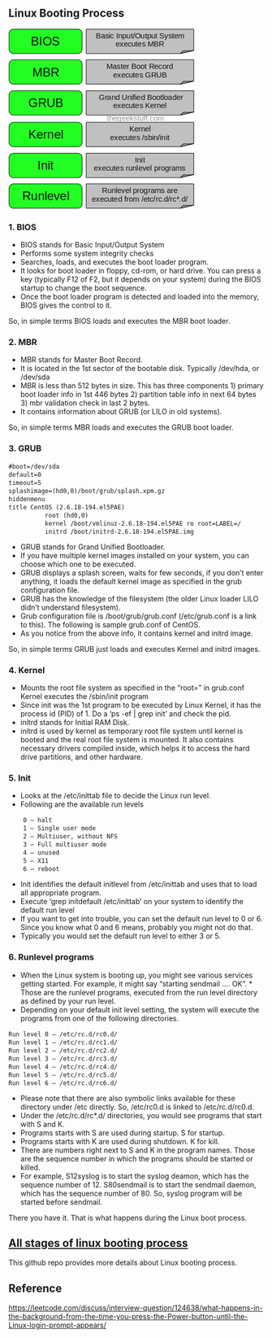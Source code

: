 ## Linux Booting Process

![Linux-boot-process](../images/linux-boot-process.png)

### 1. BIOS

* BIOS stands for Basic Input/Output System
* Performs some system integrity checks
* Searches, loads, and executes the boot loader program.
* It looks for boot loader in floppy, cd-rom, or hard drive. You can press a key (typically F12 of F2, but it depends on your system) during the BIOS startup to change the boot sequence.
* Once the boot loader program is detected and loaded into the memory, BIOS gives the control to it.

So, in simple terms BIOS loads and executes the MBR boot loader.

### 2. MBR

* MBR stands for Master Boot Record.
* It is located in the 1st sector of the bootable disk. Typically /dev/hda, or /dev/sda
* MBR is less than 512 bytes in size. This has three components 1) primary boot loader info in 1st 446 bytes 2) partition table info in next 64 bytes 3) mbr validation check in last 2 bytes.
* It contains information about GRUB (or LILO in old systems).

So, in simple terms MBR loads and executes the GRUB boot loader.

### 3. GRUB
```shell
#boot=/dev/sda
default=0
timeout=5
splashimage=(hd0,0)/boot/grub/splash.xpm.gz
hiddenmenu
title CentOS (2.6.18-194.el5PAE)
          root (hd0,0)
          kernel /boot/vmlinuz-2.6.18-194.el5PAE ro root=LABEL=/
          initrd /boot/initrd-2.6.18-194.el5PAE.img
```
* GRUB stands for Grand Unified Bootloader.
* If you have multiple kernel images installed on your system, you can choose which one to be executed.
* GRUB displays a splash screen, waits for few seconds, if you don’t enter anything, it loads the default kernel image as specified in the grub configuration file.
* GRUB has the knowledge of the filesystem (the older Linux loader LILO didn’t understand filesystem).
* Grub configuration file is /boot/grub/grub.conf (/etc/grub.conf is a link to this). The following is sample grub.conf of CentOS.
* As you notice from the above info, it contains kernel and initrd image.

So, in simple terms GRUB just loads and executes Kernel and initrd images.

### 4. Kernel

* Mounts the root file system as specified in the “root=” in grub.conf
Kernel executes the /sbin/init program
* Since init was the 1st program to be executed by Linux Kernel, it has the process id (PID) of 1. Do a ‘ps -ef | grep init’ and check the pid.
* initrd stands for Initial RAM Disk.
* initrd is used by kernel as temporary root file system until kernel is booted and the real root file system is mounted. It also contains necessary drivers compiled inside, which helps it to access the hard drive partitions, and other hardware.

### 5. Init

* Looks at the /etc/inittab file to decide the Linux run level.
* Following are the available run levels
```
    0 – halt
    1 – Single user mode
    2 – Multiuser, without NFS
    3 – Full multiuser mode
    4 – unused
    5 – X11
    6 – reboot
```
* Init identifies the default initlevel from /etc/inittab and uses that to load all appropriate program.
* Execute ‘grep initdefault /etc/inittab’ on your system to identify the default run level
* If you want to get into trouble, you can set the default run level to 0 or 6. Since you know what 0 and 6 means, probably you might not do that.
* Typically you would set the default run level to either 3 or 5.

### 6. Runlevel programs

* When the Linux system is booting up, you might see various services getting started. For example, it might say “starting sendmail …. OK”. * Those are the runlevel programs, executed from the run level directory as defined by your run level.
* Depending on your default init level setting, the system will execute the programs from one of the following directories.
```
Run level 0 – /etc/rc.d/rc0.d/
Run level 1 – /etc/rc.d/rc1.d/
Run level 2 – /etc/rc.d/rc2.d/
Run level 3 – /etc/rc.d/rc3.d/
Run level 4 – /etc/rc.d/rc4.d/
Run level 5 – /etc/rc.d/rc5.d/
Run level 6 – /etc/rc.d/rc6.d/
```
* Please note that there are also symbolic links available for these directory under /etc directly. So, /etc/rc0.d is linked to /etc/rc.d/rc0.d.
* Under the /etc/rc.d/rc*.d/ directories, you would see programs that start with S and K.
* Programs starts with S are used during startup. S for startup.
* Programs starts with K are used during shutdown. K for kill.
* There are numbers right next to S and K in the program names. Those are the sequence number in which the programs should be started or killed.
* For example, S12syslog is to start the syslog deamon, which has the sequence number of 12. S80sendmail is to start the sendmail daemon, which has the sequence number of 80. So, syslog program will be started before sendmail.

There you have it. That is what happens during the Linux boot process.

## [All stages of linux booting process](https://github.com/nu11secur1ty/All-Stages-of-Linux-Booting-Process-)

This github repo provides more details about Linux booting process.

## Reference

https://leetcode.com/discuss/interview-question/124638/what-happens-in-the-background-from-the-time-you-press-the-Power-button-until-the-Linux-login-prompt-appears/